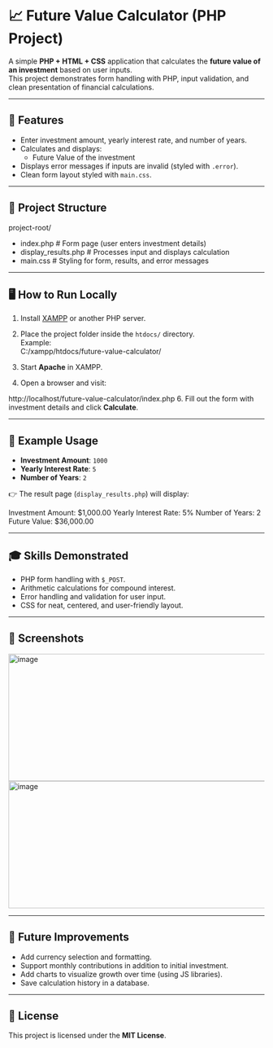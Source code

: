# 📈 Future Value Calculator (PHP Project)

A simple **PHP + HTML + CSS** application that calculates the **future value of an investment** based on user inputs.  
This project demonstrates form handling with PHP, input validation, and clean presentation of financial calculations.

---

## 🚀 Features
- Enter investment amount, yearly interest rate, and number of years.
- Calculates and displays:
  - Future Value of the investment
- Displays error messages if inputs are invalid (styled with `.error`).
- Clean form layout styled with `main.css`.

---

## 📂 Project Structure

project-root/

- index.php # Form page (user enters investment details)
- display_results.php # Processes input and displays calculation
- main.css # Styling for form, results, and error messages

---

## 🖥️ How to Run Locally
1. Install [XAMPP](https://www.apachefriends.org/) or another PHP server.
2. Place the project folder inside the `htdocs/` directory.  
   Example:  
 C:/xampp/htdocs/future-value-calculator/

4. Start **Apache** in XAMPP.
5. Open a browser and visit:

http://localhost/future-value-calculator/index.php
6. Fill out the form with investment details and click **Calculate**.

---

## 📝 Example Usage
- **Investment Amount**: `1000`  
- **Yearly Interest Rate**: `5`  
- **Number of Years**: `2`  

👉 The result page (`display_results.php`) will display:

Investment Amount: $1,000.00
Yearly Interest Rate: 5%
Number of Years: 2
Future Value: $36,000.00

---

## 🎓 Skills Demonstrated
- PHP form handling with `$_POST`.
- Arithmetic calculations for compound interest.
- Error handling and validation for user input.
- CSS for neat, centered, and user-friendly layout.

---

## 📸 Screenshots 
<img width="689" height="250" alt="image" src="https://github.com/user-attachments/assets/03f03ff4-6df9-4fe2-a834-d3d987c9a0f3" />

<img width="689" height="250" alt="image" src="https://github.com/user-attachments/assets/9809e04b-3ec2-48a9-8af2-2c9699713a46" />



---

## 🔮 Future Improvements
- Add currency selection and formatting.
- Support monthly contributions in addition to initial investment.
- Add charts to visualize growth over time (using JS libraries).
- Save calculation history in a database.

---

## 📜 License
This project is licensed under the **MIT License**.
